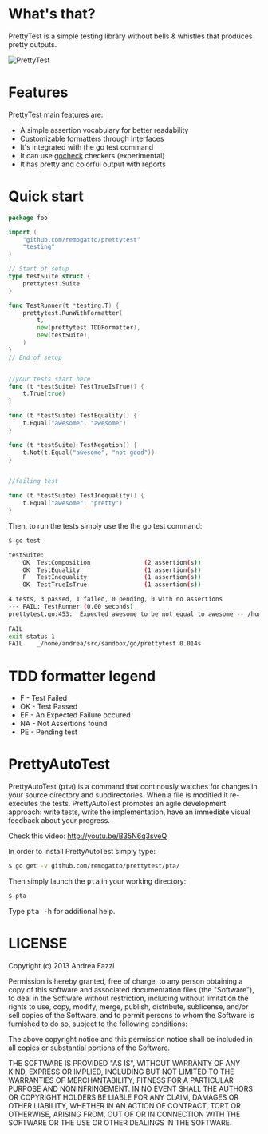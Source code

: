 # What's that?

PrettyTest is a simple testing library without bells & whistles that
produces pretty outputs.

![PrettyTest](http://remogatto.github.io/images/prettytest.png)

# Features

PrettyTest main features are:

  * A simple assertion vocabulary for better readability
  * Customizable formatters through interfaces
  * It's integrated with the go test command
  * It can use [gocheck](http://labix.org/gocheck) checkers (experimental)
  * It has pretty and colorful output with reports

# Quick start

~~~go
package foo

import (
	"github.com/remogatto/prettytest"
	"testing"
)

// Start of setup
type testSuite struct {
	prettytest.Suite
}

func TestRunner(t *testing.T) {
	prettytest.RunWithFormatter(
		t,
		new(prettytest.TDDFormatter),
		new(testSuite),
	)
}
// End of setup


//your tests start here
func (t *testSuite) TestTrueIsTrue() {
	t.True(true)
}

func (t *testSuite) TestEquality() {
	t.Equal("awesome", "awesome")
}

func (t *testSuite) TestNegation() {
	t.Not(t.Equal("awesome", "not good"))
}


//failing test

func (t *testSuite) TestInequality() {
	t.Equal("awesome", "pretty")
}
~~~

Then, to run the tests simply use the the go test command:

~~~bash
$ go test

testSuite:
	OK	TestComposition               (2 assertion(s))
	OK	TestEquality                  (1 assertion(s))
	F	TestInequality                (1 assertion(s))
	OK	TestTrueIsTrue                (1 assertion(s))

4 tests, 3 passed, 1 failed, 0 pending, 0 with no assertions
--- FAIL: TestRunner (0.00 seconds)
prettytest.go:453: 	Expected awesome to be not equal to awesome -- /home/andrea/src/sandbox/go/prettytest/example_test.go:39
		
FAIL
exit status 1
FAIL	_/home/andrea/src/sandbox/go/prettytest	0.014s
~~~

# TDD formatter legend

* F  - Test Failed
* OK - Test Passed
* EF - An Expected Failure occured
* NA - Not Assertions found
* PE - Pending test

# PrettyAutoTest

PrettyAutoTest (<tt>pta</tt>) is a command that continously watches
for changes in your source directory and subdirectories. When a file
is modified it re-executes the tests. PrettyAutoTest promotes an agile
development approach: write tests, write the implementation, have an
immediate visual feedback about your progress.

Check this video: http://youtu.be/B35N6q3sveQ

In order to install PrettyAutoTest simply type:

~~~bash
$ go get -v github.com/remogatto/prettytest/pta/
~~~

Then simply launch the <tt>pta</tt> in your working directory:

~~~bash
$ pta
~~~

Type <tt>pta -h</tt> for additional help.

# LICENSE

Copyright (c) 2013 Andrea Fazzi

Permission is hereby granted, free of charge, to any person obtaining
a copy of this software and associated documentation files (the
"Software"), to deal in the Software without restriction, including
without limitation the rights to use, copy, modify, merge, publish,
distribute, sublicense, and/or sell copies of the Software, and to
permit persons to whom the Software is furnished to do so, subject to
the following conditions:

The above copyright notice and this permission notice shall be
included in all copies or substantial portions of the Software.

THE SOFTWARE IS PROVIDED "AS IS", WITHOUT WARRANTY OF ANY KIND,
EXPRESS OR IMPLIED, INCLUDING BUT NOT LIMITED TO THE WARRANTIES OF
MERCHANTABILITY, FITNESS FOR A PARTICULAR PURPOSE AND
NONINFRINGEMENT. IN NO EVENT SHALL THE AUTHORS OR COPYRIGHT HOLDERS BE
LIABLE FOR ANY CLAIM, DAMAGES OR OTHER LIABILITY, WHETHER IN AN ACTION
OF CONTRACT, TORT OR OTHERWISE, ARISING FROM, OUT OF OR IN CONNECTION
WITH THE SOFTWARE OR THE USE OR OTHER DEALINGS IN THE SOFTWARE.
